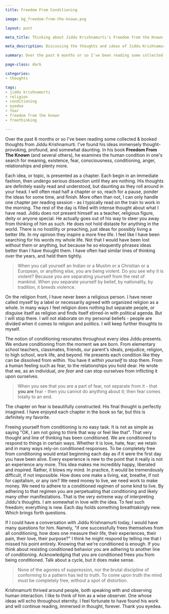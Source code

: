 ```yaml
---
title: Freedom From Conditioning

image: bg_freedom-from-the-known.png

layout: post

meta_title: Thinking about Jiddu Krishnamurti's Freedom from the Known

meta_description: Discussing the thoughts and ideas of Jiddu Krishnamurti

summary: Over the past 6 months or so I've been reading some collected & booked thoughts from Jiddu Krishnamurti.

page-class: dark

categories: 
- thoughts

tags:
- jiddu krishnamurti
- religion 
- conditioning
- eyedea
- fear
- freedom from the known
- freethinking

---
```


Over the past 6 months or so I've been reading some collected & booked thoughts from Jiddu Krishnamurti. I've found his ideas immensely thought-provoking, profound, and somewhat daunting. In his book **Freedom From The Known** (and several others), he examines the human condition in one's search for meaning, existence, fear, consciousness, conditioning, anger, relationships and plenty more.

Each idea, or topic, is presented as a chapter. Each begin in an immediate fashion, then undergo serious dissection until they are nothing. His thoughts are definitely easily read and understood, but daunting as they roll around in your head. I will often read half a chapter or so, reach for a pause, ponder the ideas for some time, and finish. More often than not, I can only handle one chapter per reading session - as I typically read on the train to work in the morning. The rest of the day is filled with intense thought about what I have read. Jiddu does not present himself as a teacher, religious figure, deity or anyone special. He actually goes out of his way to steer you away from thinking of him as such. He does not hold distaste for anything in the world. There is no hostility or preaching, just ideas for possibly living a better life. In my opinion they inspire a more free life. I feel like I have been searching for his words my whole life. Not that I would have been lost without them or anything, but because he so eloquently phrases ideas better than I have thought them. I have often had similar lines of thinking over the years, and held them tightly.

>When you call yourself an Indian or a Muslim or a Christian or a European, or anything else, you are being violent. Do you see why it is violent? Because you are separating yourself from the rest of mankind. When you separate yourself by belief, by nationality, by tradition, it breeds violence.

On the religion front, I have never been a religious person. I have never called myself by a label or necessarily agreed with organized religion as a whole. In many ways I feel religion does nothing but separate people, or disguise itself as religion and finds itself stirred-in with political agenda. But I will stop there. I will not elaborate on my personal beliefs - people are divided when it comes to religion and politics. I will keep further thoughts to myself.

The notion of conditioning resonates throughout every idea Jiddu presents. We endure conditioning from the moment we are born. From elementary school teachers, classmates, friends, our parent's ideals, prejudice, religion, to high school, work life, and beyond. He presents each condition like they can be dissolved from within. You have it *within yourself* to stop them. From a human feeling such as fear, to the relationships you hold dear. He wrote that we, as an individual, *are fear* and can stop ourselves from inflicting it upon ourselves.

>When you see that you are a part of fear, not separate from it - that **you are** fear - then you cannot do anything about it; then fear comes totally to an end.

The chapter on fear is beautifully constructed. His final thought is perfectly imagined. I have enjoyed each chapter in the book so far, but this is definitely my favorite.

Freeing yourself from conditioning is no easy task. It is not as simple as saying "OK, I am not going to think that way or feel like that". That very thought and line of thinking has been conditioned. We are conditioned to respond to things in certain ways. Whether it is love, hate, fear; we retain and in many ways rely-on conditioned responses. To be completely free from conditioning would entail beginning each day as if it were the first day you have been alive. Every experience is new to the point that it really is not an experience any more. This idea makes me incredibly happy, liberated and inspired. Rather, it blows my mind. In practice, it would be tremendously difficult, if not impossible. How does one make a living, eat, breathe, if not for capitalism, or any ism? We need money to live, we need work to make money. We need to adhere to a conditioned regimen of some kind to live. By adhering to that regimen you are perpetuating that conditioning and likely many other manifestations. That is the very extreme way of interpreting Jiddu's thoughts. I am somewhat in love with the idea. To feel such freedom; everything is new. Each day holds something breathtakingly new. Which brings forth questions.

If I could have a conversation with Jiddu Krishnamurti today, I would have many questions for him. Namely, "if one successfully frees themselves from all conditioning, how does one measure their life, their experiences, their pain, their love, their purpose?" I think he might respond by telling me that I missed his point entirely. Knowing that we're conditioned is enough. If you think about resisting conditioned behavior you are adhering to another line of conditioning. Acknowledging that you are conditioned frees you from being conditioned. Talk about a cycle, but it does make sense.

>None of the agonies of suppression, nor the brutal discipline of conforming to a pattern has led to truth. To come upon truth the mind must be completely free, without a spot of distortion.

Krishnamurti thrived around people, both speaking with and observing human interaction. I like to think of him as a wise observer. One whose ideas will echo throughout eternity. I feel fortunate to have found his work and will continue reading, immersed in thought, forever. Thank you eyedea.

